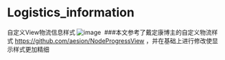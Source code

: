 # Logistics_information
自定义View物流信息样式
![image](https://github.com/wyhnihaook/Logistics_information/raw/master/img-holder/image.png) 
 ###本文参考了戴定康博主的自定义物流样式 https://github.com/aesion/NodeProgressView ，并在基础上进行修改使显示样式更加精细
